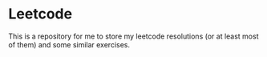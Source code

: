 # Leetcode
This is a repository for me to store my leetcode resolutions (or at least most of them) and some similar exercises.
